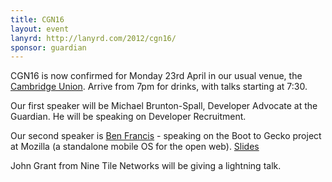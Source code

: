```yaml
---
title: CGN16
layout: event
lanyrd: http://lanyrd.com/2012/cgn16/
sponsor: guardian
---
```


CGN16 is now confirmed for Monday 23rd April in our usual venue, the [Cambridge Union](http://cambridgegeeknights.net/cambridge-union-venue-page/). Arrive from 7pm for drinks, with talks starting at 7:30.

Our first speaker will be Michael Brunton-Spall, Developer Advocate at the Guardian. He will be speaking on Developer Recruitment.

Our second speaker is [Ben Francis](http://tola.me.uk/) - speaking on the Boot to Gecko project at Mozilla (a standalone mobile OS for the open web). [Slides](http://people.mozilla.com/~bfrancis/cgn16.pdf)

John Grant from Nine Tile Networks will be giving a lightning talk.
